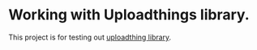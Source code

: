 # Working with Uploadthings library.

This project is for testing out [uploadthing library](https://docs.uploadthing.com/).

